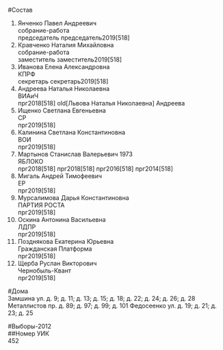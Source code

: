 #Состав  
1. Янченко Павел Андреевич  
    собрание-работа  
    председатель председатель2019[518]  
2. Кравченко Наталия Михайловна  
    собрание-работа  
    заместитель заместитель2019[518]  
3. Иванова Елена Александровна  
    КПРФ  
    секретарь секретарь2019[518]  
4. Андреева Наталья Николаевна  
    ВИАиЧ  
    прг2018[518] old[Львова Наталья Николаевна] Андреева  
5. Ищенко Светлана Евгеньевна  
    СР  
    прг2019[518]  
6. Калинина Светлана Константиновна  
    ВОИ  
    прг2019[518]  
7. Мартынов Станислав Валерьевич 1973  
    ЯБЛОКО  
    прг2018[518] прг2018[518] прг2016[518] прг2014[518]  
8. Мигаль Андрей Тимофеевич  
    ЕР  
    прг2019[518]  
9. Мурсалимова Дарья Константиновна  
    ПАРТИЯ РОСТА  
    прг2019[518]  
10. Оскина Антонина Васильевна  
    ЛДПР  
    прг2019[518]  
11. Позднякова Екатерина Юрьевна  
    Гражданская Платформа  
    прг2019[518]  
12. Щерба Руслан Викторович  
    Чернобыль-Квант  
    прг2019[518]  

#Дома  
Замшина ул. д. 9; д. 11; д. 13; д. 15; д. 18; д. 22; д. 24; д. 26; д. 28 Металлистов пр. д. 89; д. 97; д. 99; д. 101 Федосеенко ул. д. 19; д. 21; д. 23; д. 25  
  
#Выборы-2012  
##Номер УИК  
452  
